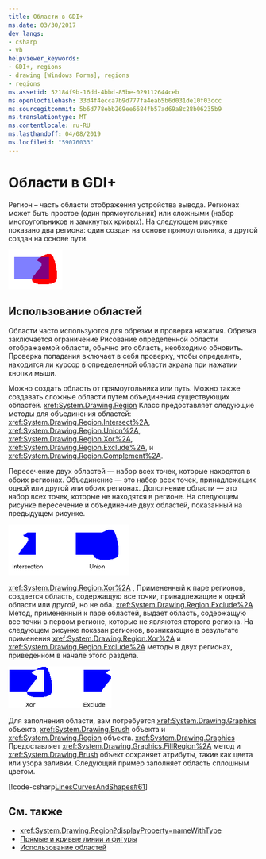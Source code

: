 ```yaml
---
title: Области в GDI+
ms.date: 03/30/2017
dev_langs:
- csharp
- vb
helpviewer_keywords:
- GDI+, regions
- drawing [Windows Forms], regions
- regions
ms.assetid: 52184f9b-16dd-4bbd-85be-029112644ceb
ms.openlocfilehash: 33d4f4ecca7b9d777fa4eab5b6d031de10f03ccc
ms.sourcegitcommit: 5b6d778ebb269ee6684fb57ad69a8c28b06235b9
ms.translationtype: MT
ms.contentlocale: ru-RU
ms.lasthandoff: 04/08/2019
ms.locfileid: "59076033"
---
```

# <a name="regions-in-gdi"></a>Области в GDI+
Регион – часть области отображения устройства вывода. Регионах может быть простое (один прямоугольник) или сложными (набор многоугольников и замкнутых кривых). На следующем рисунке показано два региона: один создан на основе прямоугольника, а другой создан на основе пути.  
  
 ![Регионы](./media/aboutgdip02-art27.gif "AboutGdip02_Art27")  
  
## <a name="using-regions"></a>Использование областей  
 Области часто используются для обрезки и проверка нажатия. Обрезка заключается ограничение Рисование определенной области отображаемой области, обычно это область, необходимо обновить. Проверка попадания включает в себя проверку, чтобы определить, находится ли курсор в определенной области экрана при нажатии кнопки мыши.  
  
 Можно создать область от прямоугольника или путь. Можно также создавать сложные области путем объединения существующих областей. <xref:System.Drawing.Region> Класс предоставляет следующие методы для объединения областей: <xref:System.Drawing.Region.Intersect%2A>, <xref:System.Drawing.Region.Union%2A>, <xref:System.Drawing.Region.Xor%2A>, <xref:System.Drawing.Region.Exclude%2A>, и <xref:System.Drawing.Region.Complement%2A>.  
  
 Пересечение двух областей — набор всех точек, которые находятся в обоих регионах. Объединение — это набор всех точек, принадлежащих одной или другой или обоих регионах. Дополнение области — это набор всех точек, которые не находятся в регионе. На следующем рисунке пересечение и объединение двух областей, показанный на предыдущем рисунке.  
  
 ![Регионы](./media/aboutgdip02-art28.gif "AboutGdip02_Art28")  
  
 <xref:System.Drawing.Region.Xor%2A> , Примененный к паре регионов, создается область, содержащую все точки, принадлежащие к одной области или другой, но не оба. <xref:System.Drawing.Region.Exclude%2A> Метод, примененный к паре областей, выдает область, содержащую все точки в первом регионе, которые не являются второго региона. На следующем рисунке показан регионов, возникающие в результате применения <xref:System.Drawing.Region.Xor%2A> и <xref:System.Drawing.Region.Exclude%2A> методы в двух регионах, приведенном в начале этого раздела.  
  
 ![Регионы](./media/aboutgdip02-art29.gif "AboutGdip02_Art29")  
  
 Для заполнения области, вам потребуется <xref:System.Drawing.Graphics> объекта, <xref:System.Drawing.Brush> объекта и <xref:System.Drawing.Region> объекта. <xref:System.Drawing.Graphics> Предоставляет <xref:System.Drawing.Graphics.FillRegion%2A> метод и <xref:System.Drawing.Brush> объект сохраняет атрибуты, такие как цвета или узора заливки. Следующий пример заполняет область сплошным цветом.  
  
 [!code-csharp[LinesCurvesAndShapes#61](~/samples/snippets/csharp/VS_Snippets_Winforms/LinesCurvesAndShapes/CS/Class1.cs#61)]
   
  
## <a name="see-also"></a>См. также

- <xref:System.Drawing.Region?displayProperty=nameWithType>
- [Прямые и кривые линии и фигуры](lines-curves-and-shapes.md)
- [Использование областей](using-regions.md)
